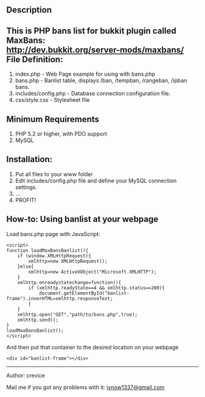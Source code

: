 Description
----
This is PHP bans list for bukkit plugin called MaxBans:  
http://dev.bukkit.org/server-mods/maxbans/
File Definition:
----
1. index.php - Web Page example for using with bans.php
2. bans.php - Banlist table, displays /ban, /tempban, /rangeban, /ipban bans.
3. includes/config.php - Database connection configuration file.  
4. css/style.css - Stylesheet file

Minimum Requirements 
----
1. PHP 5.2 or higher, with PDO support
2. MySQL

Installation:
----
1. Put all files to your www folder   
2. Edit includes/config.php file and define your MySQL connection settings.  
3. ...
4. PROFIT!

How-to: Using banlist at your webpage
----
Load bans.php page with JavaScript:
```
<script>
function loadMaxBansBanlist(){
	if (window.XMLHttpRequest){
		xmlhttp=new XMLHttpRequest();
	}else{
		xmlhttp=new ActiveXObject("Microsoft.XMLHTTP");
	}
	xmlhttp.onreadystatechange=function(){
		if (xmlhttp.readyState==4 && xmlhttp.status==200){
			document.getElementById("banlist-frame").innerHTML=xmlhttp.responseText;
		}
	}
	xmlhttp.open("GET","path/to/bans.php",true);
	xmlhttp.send();
}
loadMaxBansBanlist();
</script>
```
And then put that container to the desired location on your webpage
```
<div id="banlist-frame"></div>
```
----
Author: crevice

Mail me if you got any problems with it: ivnow1337@gmail.com
